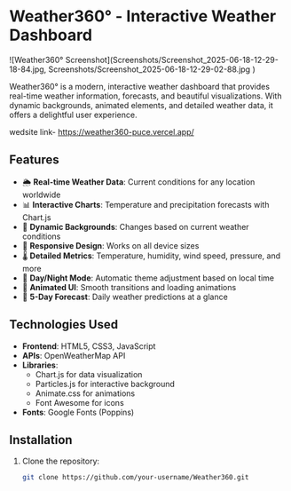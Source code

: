 # Weather360° - Interactive Weather Dashboard

![Weather360° Screenshot](Screenshots/Screenshot_2025-06-18-12-29-18-84.jpg,
Screenshots/Screenshot_2025-06-18-12-29-02-88.jpg ) <!-- Add a screenshot later -->

Weather360° is a modern, interactive weather dashboard that provides real-time weather information, forecasts, and beautiful visualizations. With dynamic backgrounds, animated elements, and detailed weather data, it offers a delightful user experience.

wedsite link- https://weather360-puce.vercel.app/

## Features

- 🌦️ **Real-time Weather Data**: Current conditions for any location worldwide
- 📊 **Interactive Charts**: Temperature and precipitation forecasts with Chart.js
- 🌅 **Dynamic Backgrounds**: Changes based on current weather conditions
- 📱 **Responsive Design**: Works on all device sizes
- 🌡️ **Detailed Metrics**: Temperature, humidity, wind speed, pressure, and more
- 🌙 **Day/Night Mode**: Automatic theme adjustment based on local time
- 🎨 **Animated UI**: Smooth transitions and loading animations
- 📍 **5-Day Forecast**: Daily weather predictions at a glance

## Technologies Used

- **Frontend**: HTML5, CSS3, JavaScript
- **APIs**: OpenWeatherMap API
- **Libraries**:
  - Chart.js for data visualization
  - Particles.js for interactive background
  - Animate.css for animations
  - Font Awesome for icons
- **Fonts**: Google Fonts (Poppins)

## Installation

1. Clone the repository:
   ```bash
   git clone https://github.com/your-username/Weather360.git
